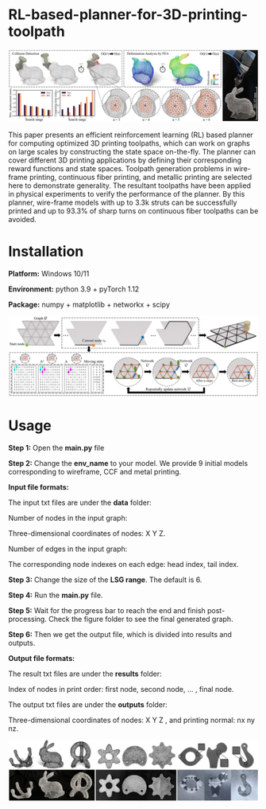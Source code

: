# RL-based-planner-for-3D-printing-toolpath

![](teaser.png)

This paper presents an efficient reinforcement learning (RL) based planner for computing optimized 3D printing toolpaths, which can work on graphs on large scales by constructing the state space on-the-fly. The planner can cover different 3D printing applications by defining their corresponding reward functions and state spaces. Toolpath generation problems in wire-frame printing, continuous fiber printing, and metallic printing are selected here to demonstrate generality. The resultant toolpaths have been applied in physical experiments to verify the performance of the planner. By this planner, wire-frame models with up to 3.3k struts can be successfully printed and up to 93.3% of sharp turns on continuous fiber toolpaths can be avoided.


# Installation

**Platform:** Windows 10/11

**Environment:** python 3.9 + pyTorch 1.12

**Package:** numpy + matplotlib + networkx + scipy

![](algorithm.png)

# Usage

**Step 1:** Open the **main.py** file

**Step 2:** Change the **env_name** to your model. We provide 9 initial models corresponding to wireframe, CCF and metal printing.

**Input file formats:**

The input txt files are under the **data** folder:

Number of nodes in the input graph:

Three-dimensional coordinates of nodes: X Y Z.

Number of edges in the input graph:

The corresponding node indexes on each edge: head index, tail index.

**Step 3:** Change the size of the **LSG range**. The default is 6.

**Step 4:** Run the **main.py** file. 

**Step 5:** Wait for the progress bar to reach the end and finish post-processing. Check the figure folder to see the final generated graph.

**Step 6:** Then we get the output file, which is divided into results and outputs.

**Output file formats:**

The result txt files are under the **results** folder:

Index of nodes in print order: first node, second node, ... , final node.

The output txt files are under the **outputs** folder:

Three-dimensional coordinates of nodes: X Y Z , and printing normal: nx ny nz.

![](manufacturing_results.png)
